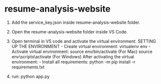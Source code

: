 # resume-analysis-website

	
1.	Add the service_key.json inside resume-analysis-website folder.
2.	Open the resume-analysis-website folder inside VS Code.
3.	Open terminal in VS code and activate the virtual environment.
	SETTING UP THE ENVIRONMENT
        - Create virtual environment: virtualenv env
        - Activate virtual environment: source env/bin/activate (For Mac)
									  source env\scripts\activate (For Windows)
	After activating the virtual environment:
        - Install all requirements: python -m pip install -r requirements.txt
  
  4. 	run: python app.py
